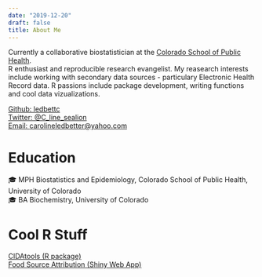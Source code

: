 ```yaml
---
date: "2019-12-20"
draft: false
title: About Me
---
```


Currently a collaborative biostatistician at the 
[Colorado School of Public Health](http://www.ucdenver.edu/academics/colleges/PublicHealth/Academics/departments/Biostatistics/Pages/welcome.aspx).  
R enthusiast and reproducible research evangelist. My reasearch interests include 
working with secondary data sources - particulary Electronic Health Record data. 
R passions include package development, writing functions and cool data vizualizations. 

[Github: ledbettc](https://github.com/ledbettc/)    
[Twitter: @C_line_sealion](https://twitter.com/C_line_sealion)   
[Email: carolineledbetter@yahoo.com](mailto:carolineledbetter@yahoo.com)    

# Education  
:mortar_board: MPH Biostatistics and Epidemiology, 
    Colorado School of Public Health, 
    University of Colorado  
:mortar_board: BA Biochemistry, University of Colorado  

# Cool R Stuff
[CIDAtools (R package)](https://github.com/ledbettc/CIDAtools/)  
[Food Source Attribution (Shiny Web App)](https://coe-foodsafetytools.shinyapps.io/sourceattribution/)  


